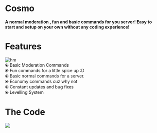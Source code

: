 # Cosmo
**A normal moderation , fun and basic commands for you server!  Easy to start and setup on your own without any coding experience!**

# Features
![hm](https://media.discordapp.net/attachments/752428043951276102/756894135805280266/ezgif-7-448f9070f3e2.png)
<br>⦿ Basic Moderation Commands
<br>⦿ Fun commands for a little spice up :D
<br>⦿ Basic normal commands for a server.
<br>⦿ Economy commands cuz why not
<br>⦿ Constant updates and bug fixes
<br>⦿ Levelling System

# The Code
<a href="https://github.com/RileCraft/Cosmo/">
         <img src="https://media.discordapp.net/attachments/705681477169315863/756895590738165840/Slide1.jpg">
      </a>

